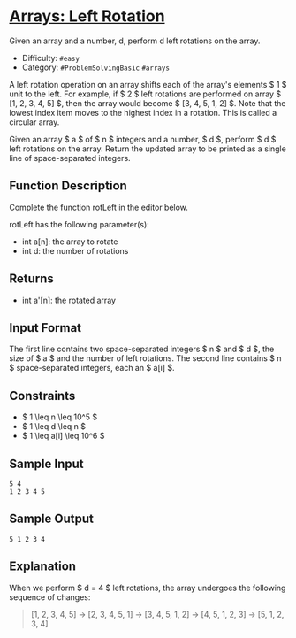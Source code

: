 # [Arrays: Left Rotation](https://www.hackerrank.com/challenges/ctci-array-left-rotation)

Given an array and a number, d, perform d left rotations on the array.

- Difficulty: `#easy`
- Category: `#ProblemSolvingBasic` `#arrays`

A left rotation operation on an array shifts each of the array's elements
$ 1 $ unit to the left. For example, if $ 2 $ left rotations are performed
on array $ [1, 2, 3, 4, 5] $, then the array would become $ [3, 4, 5, 1, 2] $.
Note that the lowest index item moves to the highest index in a rotation.
This is called a circular array.

Given an array $ a $ of $ n $ integers and a number, $ d $, perform $ d $ left
rotations on the array. Return the updated array to be printed as a single
line of space-separated integers.

## Function Description

Complete the function rotLeft in the editor below.

rotLeft has the following parameter(s):

- int a[n]: the array to rotate
- int d: the number of rotations

## Returns

- int a'[n]: the rotated array

## Input Format

The first line contains two space-separated integers $ n $ and $ d $, the size
of $ a $ and the number of left rotations.
The second line contains $ n $ space-separated integers, each an $ a[i] $.

## Constraints

- $ 1 \leq n \leq 10^5 $
- $ 1 \leq d \leq n $
- $ 1 \leq a[i] \leq 10^6 $

## Sample Input

```text
5 4
1 2 3 4 5
```

## Sample Output

```text
5 1 2 3 4
```

## Explanation

When we perform $ d = 4 $ left rotations, the array undergoes the following
sequence of changes:

> [1, 2, 3, 4, 5]
> -> [2, 3, 4, 5, 1]
> -> [3, 4, 5, 1, 2]
> -> [4, 5, 1, 2, 3]
> -> [5, 1, 2, 3, 4]
